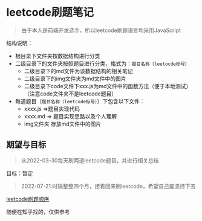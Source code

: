 # leetcode刷题笔记

> 由于本人是前端开发选手，所以leetcode刷题语言均采用JavaScript

结构说明：

- 根目录下文件夹按数据结构进行分类
- 二级目录下的文件夹按照题目进行分类，格式为：`题目名称（leetocde标号）`
  - 二级目录下的md文件为该数据结构的相关笔记
  - 二级目录下的img文件夹为md文件中的图片
  - 二级目录下code文件下xxx.js为md文件中的函数方法（便于本地测试）（注意code文件夹不是leetcode题目）
- 每道题目（`题目名称（leetcode标号）`）下包含以下文件：
  - xxxx.js =>题目实现代码
  - xxxx.md => 题目实现思路以及个人理解
  - img文件夹 存放md文件中的图片



## 期望与目标

> 从2022-03-30每天刷两道leetcode题目，并进行相关总结

目标：暂定

> 2022-07-21:时隔整整四个月，接着回来刷leetcode，希望自己能坚持下去

[leetcode刷题顺序](https://zhuanlan.zhihu.com/p/96883783)

随便在知乎找的，仅供参考